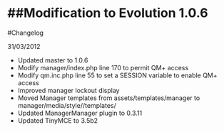 ##Modification to Evolution 1.0.6
===
#Changelog

31/03/2012 

* Updated master to 1.0.6
* Modify manager/index.php line 170 to permit QM+ access
* Modify qm.inc.php line 55 to set a SESSION variable to enable QM+ access
* Improved manager lockout display
* Moved Manager templates from assets/templates/manager to manager/media/style/<theme>/templates/
* Updated ManagerManager plugin to 0.3.11
* Updated TinyMCE to 3.5b2